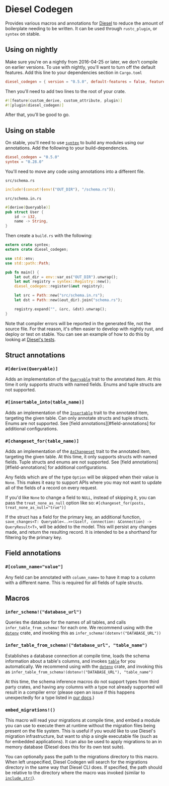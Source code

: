 Diesel Codegen
============

Provides various macros and annotations for
[Diesel](http://docs.diesel.rs/diesel/index.html) to reduce the amount of
boilerplate needing to be written. It can be used through `rustc_plugin`, or
`syntex` on stable.

Using on nightly
----------------

Make sure you're on a nightly from 2016-04-25 or later, we don't compile on earlier versions. To use with nightly, you'll want to turn off the default features. Add this
line to your dependencies section in `Cargo.toml`

```toml
diesel_codegen = { version = "0.5.0", default-features = false, features = ["nightly", "postgres"] }
```

Then you'll need to add two lines to the root of your crate.

```rust
#![feature(custom_derive, custom_attribute, plugin)]
#![plugin(diesel_codegen)]
```

After that, you'll be good to go.

Using on stable
---------------

On stable, you'll need to use [`syntex`](https://crates.io/crates/syntex) to
build any modules using our annotations. Add the following to your
build-dependencies.

```toml
diesel_codegen = "0.5.0"
syntex = "0.28.0"
```

You'll need to move any code using annotations into a different file.

`src/schema.rs`

```rust
include!(concat!(env!("OUT_DIR"), "/schema.rs"));
```

`src/schema.in.rs`

```rust
#[derive(Queryable)]
pub struct User {
    id -> i32,
    name -> String,
}
```

Then create a `build.rs` with the following:

```rust
extern crate syntex;
extern crate diesel_codegen;

use std::env;
use std::path::Path;

pub fn main() {
    let out_dir = env::var_os("OUT_DIR").unwrap();
    let mut registry = syntex::Registry::new();
    diesel_codegen::register(&mut registry);

    let src = Path::new("src/schema.in.rs");
    let dst = Path::new(&out_dir).join("schema.rs");

    registry.expand("", &src, &dst).unwrap();
}
```

Note that compiler errors will be reported in the generated file, not the source
file. For that reason, it's often easier to develop with nightly rust, and
deploy or test on stable. You can see an example of how to do this by looking at
[Diesel's tests](https://github.com/diesel-rs/diesel/tree/master/diesel_tests).

Struct annotations
------------------

### `#[derive(Queryable)]`

Adds an implementation of the [`Queryable`][queryable] trait to the annotated
item. At this time it only supports structs with named fields. Enums and tuple
structs are not supported.

### `#[insertable_into(table_name)]`

Adds an implementation of the [`Insertable`][insertable] trait to the annotated
item, targeting the given table. Can only annotate structs and tuple structs.
Enums are not supported. See [field annotations][#field-annotations] for
additional configurations.

### `#[changeset_for(table_name)]`

Adds an implementation of the [`AsChangeset`][as_changeset] trait to the
annotated item, targeting the given table. At this time, it only supports
structs with named fields. Tuple structs and enums are not supported. See [field
annotations][#field-annotations] for additional configurations.

Any fields which are of the type `Option` will be skipped when their value is
`None`. This makes it easy to support APIs where you may not want to update all
of the fields of a record on every request.

If you'd like `None` to change a field to `NULL`, instead of skipping it, you
can pass the `treat_none_as_null` option like so: `#[changeset_for(posts,
treat_none_as_null="true")]`

If the struct has a field for the primary key, an additional function,
`save_changes<T: Queryable<..>>(&self, connection: &Connection) ->
QueryResult<T>`, will be added to the model. This will persist any changes made,
and return the resulting record. It is intended to be a shorthand for filtering
by the primary key.

[queryable]: http://docs.diesel.rs/diesel/query_source/trait.Queryable.html
[insertable]: http://docs.diesel.rs/diesel/trait.Insertable.html
[as_changeset]: http://docs.diesel.rs/diesel/query_builder/trait.AsChangeset.html

Field annotations
-----------------

### `#[column_name="value"]`

Any field can be annotated with `column_name=` to have it map to a column with a
different name. This is required for all fields of tuple structs.

Macros
---------------------

### `infer_schema!("database_url")`

Queries the database for the names of all tables, and calls
`infer_table_from_schema!` for each one. We recommend using with the
[`dotenv`](https://github.com/slapresta/rust-dotenv) crate, and invoking this as
`infer_schema!(dotenv!("DATABASE_URL"))`

### `infer_table_from_schema!("database_url", "table_name")`

Establishes a database connection at compile time, loads the schema information
about a table's columns, and invokes
[`table`](http://docs.diesel.rs/diesel/macro.table!.html) for you
automatically. We recommend using with the
[`dotenv`](https://github.com/slapresta/rust-dotenv) crate, and invoking this as
`infer_table_from_schema!(dotenv!("DATABASE_URL"), "table_name")`

At this time, the schema inference macros do not support types from third party
crates, and having any columns with a type not already supported will result in
a compiler error (please open an issue if this happens unexpectedly for a type
listed in [our
docs](http://docs.diesel.rs/diesel/types/index.html#structs).)

### `embed_migrations!()`

This macro will read your migrations at compile time, and embed a module you can
use to execute them at runtime without the migration files being present on the
file system. This is useful if you would like to use Diesel's migration
infrastructure, but want to ship a single executable file (such as for embedded
applications). It can also be used to apply migrations to an in memory database
(Diesel does this for its own test suite).

You can optionally pass the path to the migrations directory to this macro. When
left unspecified, Diesel Codegen will search for the migrations directory in the
same way that Diesel CLI does. If specified, the path should be relative to the
directory where the macro was invoked (similar to
[`include_str!`][include-str]).

[include-str]: https://doc.rust-lang.org/nightly/std/macro.include_str!.html
